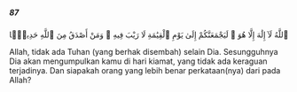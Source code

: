 ##### 87

<span class="ayah">ٱللَّهُ لَآ إِلَٰهَ إِلَّا هُوَ ۚ لَيَجْمَعَنَّكُمْ إِلَىٰ يَوْمِ ٱلْقِيَٰمَةِ لَا رَيْبَ فِيهِ ۗ وَمَنْ أَصْدَقُ مِنَ ٱللَّهِ حَدِيثًۭا</span>

<span class="ayah_translation">Allah, tidak ada Tuhan (yang berhak disembah) selain Dia. Sesungguhnya Dia akan mengumpulkan kamu di hari kiamat, yang tidak ada keraguan terjadinya. Dan siapakah orang yang lebih benar perkataan(nya) dari pada Allah?</span>
